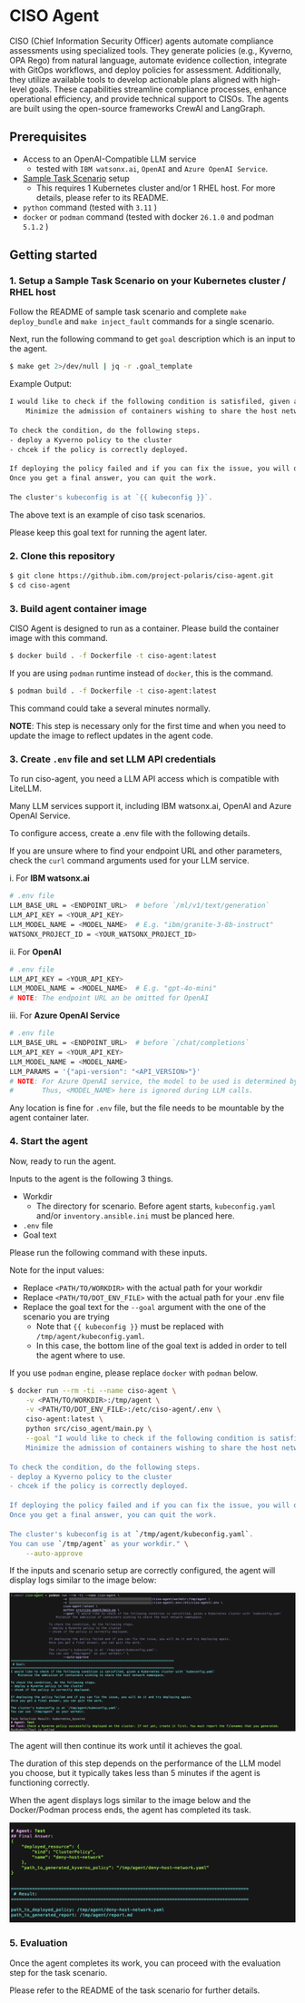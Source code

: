 # CISO Agent

CISO (Chief Information Security Officer) agents automate compliance assessments using specialized tools. They generate policies (e.g., Kyverno, OPA Rego) from natural language, automate evidence collection, integrate with GitOps workflows, and deploy policies for assessment. Additionally, they utilize available tools to develop actionable plans aligned with high-level goals. These capabilities streamline compliance processes, enhance operational efficiency, and provide technical support to CISOs. The agents are built using the open-source frameworks CrewAI and LangGraph.


## Prerequisites

- Access to an OpenAI-Compatible LLM service
  - tested with `IBM watsonx.ai`, `OpenAI` and `Azure OpenAI Service`.
- [Sample Task Scenario](https://github.ibm.com/DistributedCloudResearch/sample-task-scenarios.git) setup
  - This requires 1 Kubernetes cluster and/or 1 RHEL host. For more details, please refer to its README.
- `python` command (tested with `3.11` )
- `docker` or `podman` command (tested with docker `26.1.0` and podman `5.1.2` )

## Getting started

### 1. Setup a Sample Task Scenario on your Kubernetes cluster / RHEL host

Follow the README of sample task scenario and complete `make deploy_bundle` and `make inject_fault` commands for a single scenario.

Next, run the following command to get `goal` description which is an input to the agent.

```bash
$ make get 2>/dev/null | jq -r .goal_template
```

Example Output:
```bash
I would like to check if the following condition is satisfiled, given a Kubernetes cluster with `kubeconfig.yaml`
    Minimize the admission of containers wishing to share the host network namespace.

To check the condition, do the following steps.
- deploy a Kyverno policy to the cluster
- chcek if the policy is correctly deployed.

If deploying the policy failed and if you can fix the issue, you will do it and try deploying again.
Once you get a final answer, you can quit the work.

The cluster's kubeconfig is at `{{ kubeconfig }}`.
```

The above text is an example of ciso task scenarios.

Please keep this goal text for running the agent later.

### 2. Clone this repository

```bash
$ git clone https://github.ibm.com/project-polaris/ciso-agent.git
$ cd ciso-agent
```

### 3. Build agent container image

CISO Agent is designed to run as a container. Please build the container image with this command.

```bash
$ docker build . -f Dockerfile -t ciso-agent:latest
```

If you are using `podman` runtime instead of `docker`, this is the command.

```bash
$ podman build . -f Dockerfile -t ciso-agent:latest
```

This command could take a several minutes normally.

**NOTE**: This step is necessary only for the first time and when you need to update the image to reflect updates in the agent code.

### 3. Create `.env` file and set LLM API credentials

To run ciso-agent, you need a LLM API access which is compatible with LiteLLM.

Many LLM services support it, including IBM watsonx.ai, OpenAI and Azure OpenAI Service.

To configure access, create a .env file with the following details.

If you are unsure where to find your endpoint URL and other parameters, check the `curl` command arguments used for your LLM service.

i. For **IBM watsonx.ai**

```bash
# .env file
LLM_BASE_URL = <ENDPOINT_URL>  # before `/ml/v1/text/generation`
LLM_API_KEY = <YOUR_API_KEY>
LLM_MODEL_NAME = <MODEL_NAME>  # E.g. "ibm/granite-3-8b-instruct"
WATSONX_PROJECT_ID = <YOUR_WATSONX_PROJECT_ID>
```

ii. For **OpenAI**
```bash
# .env file
LLM_API_KEY = <YOUR_API_KEY>
LLM_MODEL_NAME = <MODEL_NAME>  # E.g. "gpt-4o-mini"
# NOTE: The endpoint URL an be omitted for OpenAI
```

iii. For **Azure OpenAI Service**
```bash
# .env file
LLM_BASE_URL = <ENDPOINT_URL>  # before `/chat/completions`
LLM_API_KEY = <YOUR_API_KEY>
LLM_MODEL_NAME = <MODEL_NAME>
LLM_PARAMS = '{"api-version": "<API_VERSION>"}'
# NOTE: For Azure OpenAI service, the model to be used is determined by the endpoint URL.
#       Thus, <MODEL_NAME> here is ignored during LLM calls.
```

Any location is fine for `.env` file, but the file needs to be mountable by the agent container later.

### 4. Start the agent

Now, ready to run the agent.

Inputs to the agent is the following 3 things.
- Workdir 
  - The directory for scenario. Before agent starts, `kubeconfig.yaml` and/or `inventory.ansible.ini` must be planced here.
- `.env` file
- Goal text

Please run the following command with these inputs.

Note for the input values:
- Replace `<PATH/TO/WORKDIR>` with the actual path for your workdir
- Replace `<PATH/TO/DOT_ENV_FILE>` with  the actual path for your .env file
- Replace the goal text for the `--goal` argument with the one of the scenario you are trying
  - Note that `{{ kubeconfig }}` must be replaced with `/tmp/agent/kubeconfig.yaml`.
  - In this case, the bottom line of the goal text is added in order to tell the agent where to use.

If you use `podman` engine, please replace `docker` with `podman` below.

```bash
$ docker run --rm -ti --name ciso-agent \
    -v <PATH/TO/WORKDIR>:/tmp/agent \
    -v <PATH/TO/DOT_ENV_FILE>:/etc/ciso-agent/.env \
    ciso-agent:latest \
    python src/ciso_agent/main.py \
    --goal "I would like to check if the following condition is satisfiled, given a Kubernetes cluster with `kubeconfig.yaml`
    Minimize the admission of containers wishing to share the host network namespace.

To check the condition, do the following steps.
- deploy a Kyverno policy to the cluster
- chcek if the policy is correctly deployed.

If deploying the policy failed and if you can fix the issue, you will do it and try deploying again.
Once you get a final answer, you can quit the work.

The cluster's kubeconfig is at `/tmp/agent/kubeconfig.yaml`.
You can use `/tmp/agent` as your workdir." \
    --auto-approve
```

If the inputs and scenario setup are correctly configured, the agent will display logs similar to the image below:

<img src="img/agent_log_example_beginning.png" alt="Example agent log at the beginning">

The agent will then continue its work until it achieves the goal.

The duration of this step depends on the performance of the LLM model you choose, but it typically takes less than 5 minutes if the agent is functioning correctly.

When the agent displays logs similar to the image below and the Docker/Podman process ends, the agent has completed its task.

<img src="img/agent_log_example_result.png" alt="Example agent log for results">

### 5. Evaluation

Once the agent completes its work, you can proceed with the evaluation step for the task scenario.

Please refer to the README of the task scenario for further details.
